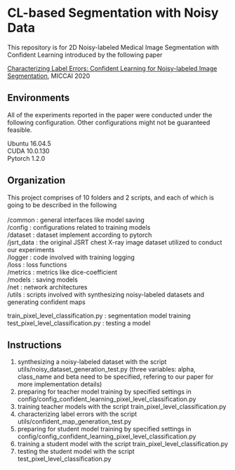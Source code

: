 # CL-based Segmentation with Noisy Data

This repository is for 2D Noisy-labeled Medical Image Segmentation with Confident Learning introduced by the following paper

[Characterizing Label Errors: Confident Learning for Noisy-labeled Image Segmentation](https://link.springer.com/chapter/10.1007/978-3-030-59710-8_70), MICCAI 2020 

## Environments
All of the experiments reported in the paper were conducted under the following configuration. Other configurations might not be guaranteed feasible. <br>

Ubuntu 16.04.5 <br>
CUDA 10.0.130 <br>
Pytorch 1.2.0 <br>

## Organization
This project comprises of 10 folders and 2 scripts, and each of which is going to be described in the following <br>
<br>
/common    : general interfaces like model saving <br>
/config    : configurations related to training models <br>
/dataset   : dataset implement according to pytorch <br>
/jsrt_data : the original JSRT chest X-ray image dataset utilized to conduct our experiments <br>
/logger    : code involved with training logging <br>
/loss      : loss functions  <br>
/metrics   : metrics like dice-coefficient <br>
/models    : saving models <br>
/net       : network architectures <br>
/utils     : scripts involved with synthesizing noisy-labeled datasets and generating confident maps <br>

train_pixel_level_classification.py : segmentation model training <br>
test_pixel_level_classification.py  : testing a model <br>

## Instructions
1. synthesizing a noisy-labeled dataset with the script utils/noisy_dataset_generation_test.py (three variables: alpha, class_name and beta need to be specified, refering to our paper for more implementation details) <br>
2. preparing for teacher model training by specified settings in config/config_confident_learning_pixel_level_classification.py <br>
3. training teacher models with the script train_pixel_level_classification.py <br>
4. characterizing label errors with the script utils/confident_map_generation_test.py <br>
5. preparing for student model training by specified settings in config/config_confident_learning_pixel_level_classification.py  <br>
6. training a student model with the script train_pixel_level_classification.py <br>
7. testing the student model with the script test_pixel_level_classification.py <br>
